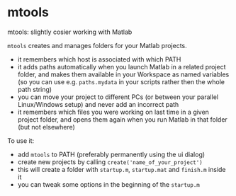 # mtools
mtools: slightly cosier working with Matlab

`mtools` creates and manages folders for your Matlab projects.

- it remembers which host is associated with which PATH
- it adds paths automatically when you launch Matlab in a related project folder, and makes them available in your Workspace as named variables (so you can use e.g. `paths.mydata` in your scripts rather then the whole path string)
- you can move your project to different PCs (or between your parallel Linux/Windows setup) and never add an incorrect path
- it remembers which files you were working on last time in a given project folder, and opens them again when you run Matlab in that folder (but not elsewhere)

To use it:

- add `mtools` to PATH (preferably permanently using the ui dialog)
- create new projects by calling `create('name_of_your_project')`
- this will create a folder with `startup.m`, `startup.mat` and `finish.m` inside it
- you can tweak some options in the beginning of the `startup.m`
